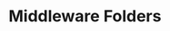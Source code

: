 # Middleware Folders

<!-- Look at the [Nuxt 3 documentation](https://nuxt.com/docs/guide/directory-structure/middleware) -->